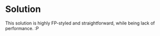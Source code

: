 # Solution

This solution is highly FP-styled and straightforward, while being 
lack of performance. :P